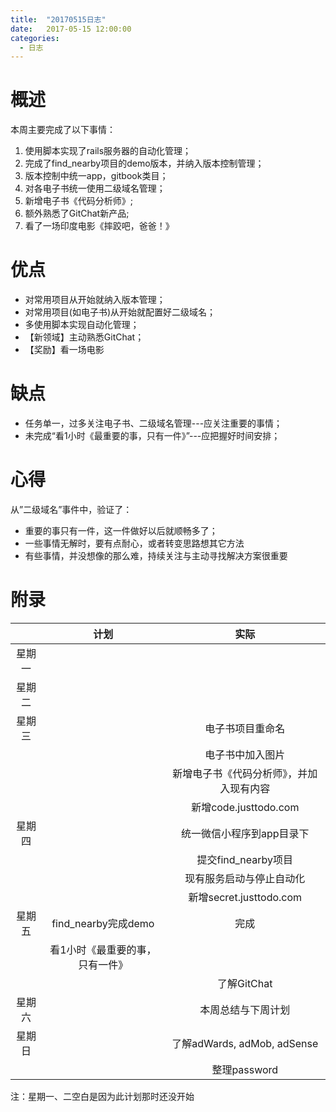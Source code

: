 ```yaml
---
title:  "20170515日志"
date:   2017-05-15 12:00:00
categories: 
  - 日志
---
```


# 概述
本周主要完成了以下事情：
1. 使用脚本实现了rails服务器的自动化管理；
2. 完成了find_nearby项目的demo版本，并纳入版本控制管理；
3. 版本控制中统一app，gitbook类目；
4. 对各电子书统一使用二级域名管理；
5. 新增电子书《代码分析师》;
6. 额外熟悉了GitChat新产品;
7. 看了一场印度电影《摔跤吧，爸爸！》

# 优点
* 对常用项目从开始就纳入版本管理；
* 对常用项目(如电子书)从开始就配置好二级域名；
* 多使用脚本实现自动化管理；
* 【新领域】主动熟悉GitChat；
* 【奖励】看一场电影

# 缺点
* 任务单一，过多关注电子书、二级域名管理---应关注重要的事情；
* 未完成“看1小时《最重要的事，只有一件》”---应把握好时间安排；

# 心得
从”二级域名”事件中，验证了：
* 重要的事只有一件，这一件做好以后就顺畅多了；
* 一些事情无解时，要有点耐心，或者转变思路想其它方法
* 有些事情，并没想像的那么难，持续关注与主动寻找解决方案很重要

# 附录

|      |                   计划                   |                 实际                   |
|:----:|:---------------------------------------:|:-------------------------------------:|  
|星期一 | | |
|星期二 | | |
|星期三 | |电子书项目重命名
|      | |电子书中加入图片
|      | |新增电子书《代码分析师》，并加入现有内容
|      | |新增code.justtodo.com
|星期四 | |统一微信小程序到app目录下
|      | |提交find_nearby项目
|      | |现有服务启动与停止自动化
|      | |新增secret.justtodo.com
|星期五 | find_nearby完成demo| 完成 |
|      | 看1小时《最重要的事，只有一件》| |
|      | |了解GitChat |
|星期六 | |本周总结与下周计划 |
|星期日 | |了解adWards, adMob, adSense |
|      | |整理password |

注：星期一、二空白是因为此计划那时还没开始
